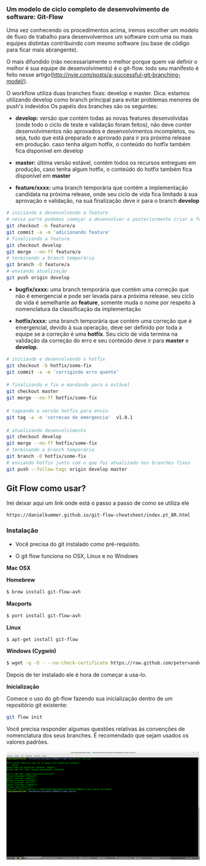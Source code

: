 ### Um modelo de ciclo completo de desenvolvimento de software: Git-Flow

Uma vez conhecendo os procedimentos acima, iremos escolher um modelo de fluxo de trabalho para desenvolvermos um software com uma ou mais equipes distintas contribuindo com mesmo software (ou base de código para ficar mais abrangente).

O mais difundido (não necessariamente o melhor porque quem vai definir o melhor é sua equipe de desenvolvimento) é o git-flow. todo seu manifesto é feito nesse artigo(http://nvie.com/posts/a-successful-git-branching-model/).

O workflow utiliza duas branches fixas: develop e master.
Dica: estamos utilizando develop como branch principal para evitar problemas menores de push's indevidos
Os papéis dos branches são os seguintes:

* **develop:** versão que contém todas as novas features desenvolvidas (onde todo o ciclo de teste e validação foram feitos), não deve conter desenvolvimentos não aprovados e desenvolvimentos incompletos, ou seja, tudo que está preparado e aprovado para ir pra próxima release em produção. caso tenha algum hotfix, o conteúdo do hotfix também fica disponível em develop

* **master:** última versão estável, contém todos os recursos entregues em produção, caso tenha algum hotfix, o conteúdo do hotfix também fica disponível em **master**

* **feature/xxxx:** uma branch temporária que contém a implementação candidata na próxima release, onde seu ciclo de vida fica limitado à sua aprovação e validação, na sua finalização deve ir para o branch **develop**

```sh
# iniciando e desenvolvendo a feature
# nessa parte podemos começar a desenvolver e posteriormente criar a feature
git checkout -b feature/a
git commit -a -m 'adicionando feature'
# finalizando a feature 
git checkout develop 
git merge --no-ff feature/a
# terminando a branch temporária
git branch -D feature/a
# enviando atualização
git push origin develop

```

* **bugfix/xxxx:** uma branch temporária que contém uma correção que não é emergencial e pode ser levada para a próxima release. seu ciclo de vida é semelhante ao **feature**, somente muda o nome por respeito à nomenclatura da classificação da implementação

* **hotfix/xxxx:** uma branch temporária que contém uma correção que é emergencial, devido à sua operação, deve ser definido por toda a equipe se a correção é uma **hotfix**. Seu ciclo de vida termina na validação da correção do erro e seu conteúdo deve ir para **master** e **develop**.

```sh
# iniciando e desenvolvendo o hotfix
git checkout -b hotfix/some-fix
git commit -a -m 'corrigindo erro quente'

# finalizando o fix e mandando para o estável
git checkout master
git merge --no-ff hotfix/some-fix

# tageando a versão hotfix para envio 
git tag -a -m 'correcao de emergencia'  v1.0.1

# atualizando desenvolvimento
git checkout develop
git merge --no-ff hotfix/some-fix
# terminando a branch temporária
git branch -D hotfix/some-fix
# enviando hotfix junto com o que foi atualizado nos branches fixos
git push --follow-tags origin develop master
```

## Git Flow como usar?

Irei deixar aqui um link onde está o passo a passo de como se utiliza ele

```
https://danielkummer.github.io/git-flow-cheatsheet/index.pt_BR.html
```

### Instalação

* Você precisa do git instalado como pré-requisito.

* O git flow funciona no OSX, Linux e no Windows

**Mac OSX**

**Homebrew**
```sh
$ brew install git-flow-avh
```

**Macports**
```sh
$ port install git-flow-avh 
```

**Linux**

```sh
$ apt-get install git-flow 
```

**Windows (Cygwin)**

```sh
$ wget -q -O - --no-check-certificate https://raw.github.com/petervanderdoes/gitflow-avh/develop/contrib/gitflow-installer.sh install stable | bash 
```

Depois de ter instalado ele é hora de começar a usa-lo.

**Inicialização**

Comece o uso do git-flow fazendo sua inicialização dentro de um repositório git existente:

```sh
git flow init
```

Você precisa responder algumas questões relativas às convenções de nomenclatura dos seus branches. É recomendado que sejam usados os valores padrões. 

<img src="https://github.com/samverneck/testinho/blob/master/Captura%20de%20tela%20de%202017-12-01%2021-45-02%20-%202.png">
